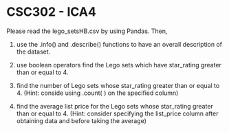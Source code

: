 # CSC302 - ICA4

Please read the lego_setsHB.csv by using Pandas. Then,

1. use the .info() and .describe() functions to have an overall description of the dataset. 

2. use boolean operators find the Lego sets which have star_rating greater than or equal to 4.

3. find the number of Lego sets whose star_rating greater than or equal to 4. (Hint: conside using .count( ) on the specified column)

4. find the average list price for the Lego sets whose star_rating greater than or equal to 4. (Hint: consider specifying the list_price column after obtaining data and before taking the average)

